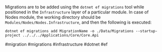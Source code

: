 Migrations are to be added using the `dotnet ef migrations` tool while positioned in the `Infrastructure` layer of a particular module. In case of Nodes module, the working directory should be `Modules/Nodes/Nodes.Infrastructure`, and then the following is executed:

```shell
dotnet ef migrations add MigrationName -o ./Data/Migrations --startup-project ../../../Applications/Core/Core.Api
```

#migration #migrations #infrastructure #dotnet #ef 